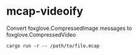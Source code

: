 # mcap-videoify

Convert foxglove.CompressedImage messages to foxglove.CompressedVideo

```
cargo run -r -- /path/to/file.mcap
```
